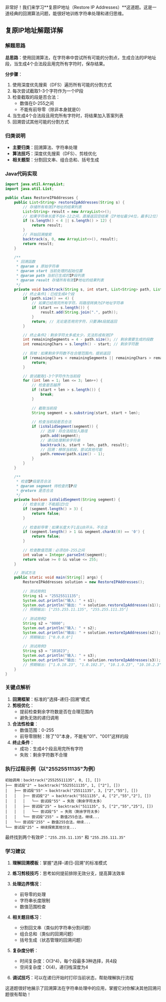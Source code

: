 非常好！我们来学习**复原IP地址（Restore IP Addresses）**这道题。这是一道经典的回溯算法问题，能很好地训练字符串处理和递归思维。

## 复原IP地址解题详解

### 解题思路

**总思路**：使用回溯算法，在字符串中尝试所有可能的分割点，生成合法的IP地址段，当生成4个合法段且用完所有字符时，保存结果。

**分步骤**：
1. 使用深度优先搜索（DFS）遍历所有可能的分割方式
2. 每次尝试截取1-3个字符作为一个IP段
3. 检查截取的段是否合法：
    - 数值在0-255之间
    - 不能有前导零（除非本身就是0）
4. 当生成4个合法段且用完所有字符时，将结果加入答案列表
5. 回溯尝试其他可能的分割方式

### 归类说明
- **主要归类**：回溯算法、字符串处理
- **算法技巧**：深度优先搜索（DFS）、剪枝优化
- **相关题型**：分割回文串、组合总和、括号生成

### Java代码实现

```java
import java.util.ArrayList;
import java.util.List;

public class RestoreIPAddresses {
    public List<String> restoreIpAddresses(String s) {
        // 存储所有有效IP地址的结果列表
        List<String> result = new ArrayList<>();
        // 如果字符串长度不在4-12之间，直接返回空结果（IP地址最少4位，最多12位）
        if (s.length() < 4 || s.length() > 12) {
            return result;
        }
        // 开始回溯搜索
        backtrack(s, 0, new ArrayList<>(), result);
        return result;
    }

    /**
     * 回溯函数
     * @param s 原始字符串
     * @param start 当前处理的起始位置
     * @param path 当前已生成的IP段列表
     * @param result 存储所有有效IP地址的结果列表
     */
    private void backtrack(String s, int start, List<String> path, List<String> result) {
        // 终止条件1：已经生成4个段
        if (path.size() == 4) {
            // 如果已经用完所有字符，将路径转换为IP地址字符串
            if (start == s.length()) {
                result.add(String.join(".", path));
            }
            return; // 无论是否用完字符，只要满4段就返回
        }

        // 终止条件2：剩余字符太多或太少，无法形成有效IP
        int remainingSegments = 4 - path.size(); // 剩余需要生成的段数
        int remainingChars = s.length() - start; // 剩余字符数
        
        // 剪枝：如果剩余字符数不在合理范围内，提前返回
        if (remainingChars < remainingSegments || remainingChars > remainingSegments * 3) {
            return;
        }

        // 尝试截取1-3个字符作为当前段
        for (int len = 1; len <= 3; len++) {
            // 检查是否越界
            if (start + len > s.length()) {
                break;
            }
            
            // 截取当前段
            String segment = s.substring(start, start + len);
            
            // 检查当前段是否合法
            if (isValidSegment(segment)) {
                // 选择：将合法段加入路径
                path.add(segment);
                // 递归处理剩余字符串
                backtrack(s, start + len, path, result);
                // 回溯：移除当前段，尝试其他可能
                path.remove(path.size() - 1);
            }
        }
    }

    /**
     * 检查IP段是否合法
     * @param segment 待检查的IP段
     * @return 是否合法
     */
    private boolean isValidSegment(String segment) {
        // 检查长度：不能超过3位
        if (segment.length() > 3) {
            return false;
        }
        
        // 检查前导零：如果长度大于1且以0开头，不合法
        if (segment.length() > 1 && segment.charAt(0) == '0') {
            return false;
        }
        
        // 检查数值范围：必须在0-255之间
        int value = Integer.parseInt(segment);
        return value >= 0 && value <= 255;
    }

    // 测试方法
    public static void main(String[] args) {
        RestoreIPAddresses solution = new RestoreIPAddresses();
        
        // 测试用例1
        String s1 = "25525511135";
        System.out.println("输入: " + s1);
        System.out.println("输出: " + solution.restoreIpAddresses(s1));
        // 预期输出: ["255.255.11.135", "255.255.111.35"]
        
        // 测试用例2
        String s2 = "0000";
        System.out.println("输入: " + s2);
        System.out.println("输出: " + solution.restoreIpAddresses(s2));
        // 预期输出: ["0.0.0.0"]
        
        // 测试用例3
        String s3 = "101023";
        System.out.println("输入: " + s3);
        System.out.println("输出: " + solution.restoreIpAddresses(s3));
        // 预期输出: ["1.0.10.23", "1.0.102.3", "10.1.0.23", "10.10.2.3", "101.0.2.3"]
    }
}
```

### 关键点解析

1. **回溯框架**：标准的"选择-递归-回溯"模式
2. **剪枝优化**：
    - 提前检查剩余字符数是否在合理范围内
    - 避免无效的递归调用
3. **合法性检查**：
    - 数值范围：0-255
    - 前导零限制：除了"0"本身，不能有"01"、"001"这样的段
4. **终止条件**：
    - 成功：生成4个段且用完所有字符
    - 失败：剩余字符数不合理

### 执行过程示例（以"25525511135"为例）

```
初始调用：backtrack("25525511135", 0, [], [])
├── 尝试段"2" → backtrack("5525511135", 1, ["2"], [])
│   ├── 尝试段"55" → backtrack("25511135", 3, ["2","55"], [])
│   │   ├── 尝试段"2" → backtrack("5511135", 4, ["2","55","2"], [])
│   │   │   └── 尝试段"55" → 失败（剩余字符太多）
│   │   ├── 尝试段"25" → backtrack("511135", 5, ["2","55","25"], [])
│   │   │   └── 尝试段"5" → 失败（剩余字符太多）
│   │   └── 尝试段"255" → 数值255合法，继续...
│   └── 尝试段"255" → 数值255合法，继续...
└── 尝试段"25" → 继续探索其他分支...
```

最终找到两个有效IP：`"255.255.11.135"` 和 `"255.255.111.35"`

### 学习建议

1. **理解回溯模板**：掌握"选择-递归-回溯"的标准模式
2. **练习剪枝技巧**：思考如何提前排除无效分支，提高算法效率
3. **处理边界情况**：
    - 前导零的处理
    - 字符串长度限制
    - 数值范围检查
4. **相关题目练习**：
    - 分割回文串（类似的字符串分割问题）
    - 组合总和（类似的回溯问题）
    - 括号生成（状态管理的回溯问题）
5. **复杂度分析**：
    - 时间复杂度：O(3^4)，每个段最多3种选择，共4段
    - 空间复杂度：O(4)，递归栈深度为4

6. **调试技巧**：可以在递归开始时打印当前状态，帮助理解执行流程

这道题很好地展示了回溯算法在字符串处理中的应用，掌握它对你解决其他回溯问题很有帮助！